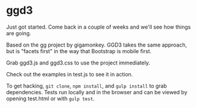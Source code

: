ggd3
====

Just got started. Come back in a couple of weeks and we'll see how things are going.

Based on the [gg](https://github.com/gigamonkey/gg) project by gigamonkey. GGD3 takes the same approach, but is "facets first" in the way that Bootstrap is mobile first.

Grab ggd3.js and ggd3.css to use the project immediately.

Check out the examples in test.js to see it in action.

To get hacking, `git clone`, `npm install`, and `gulp install` to grab dependencies. Tests run locally and in the browser and can be viewed by opening test.html or with `gulp test`.